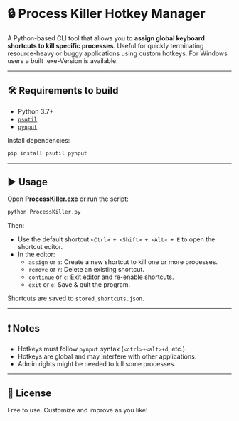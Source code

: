 # 🔒 Process Killer Hotkey Manager

A Python-based CLI tool that allows you to **assign global keyboard shortcuts to kill specific processes**. Useful for quickly terminating resource-heavy or buggy applications using custom hotkeys. For Windows users a built .exe-Version is available. 

---


## 🛠 Requirements to build

- Python 3.7+
- [`psutil`](https://pypi.org/project/psutil/)
- [`pynput`](https://pypi.org/project/pynput/)

Install dependencies:
```bash
pip install psutil pynput
```

---

## ▶️ Usage

Open **ProcessKiller.exe** or run the script:

```bash
python ProcessKiller.py
```

Then:
- Use the default shortcut `<Ctrl> + <Shift> + <Alt> + E` to open the shortcut editor.
- In the editor:
  - `assign` or `a`: Create a new shortcut to kill one or more processes.
  - `remove` or `r`: Delete an existing shortcut.
  - `continue` or `c`: Exit editor and re-enable shortcuts.
  - `exit` or `e`: Save & quit the program.

Shortcuts are saved to `stored_shortcuts.json`.


---

## ❗ Notes

- Hotkeys must follow `pynput` syntax (`<ctrl>+<alt>+d`, etc.).
- Hotkeys are global and may interfere with other applications.
- Admin rights might be needed to kill some processes.

---

## 📜 License

Free to use. Customize and improve as you like!
